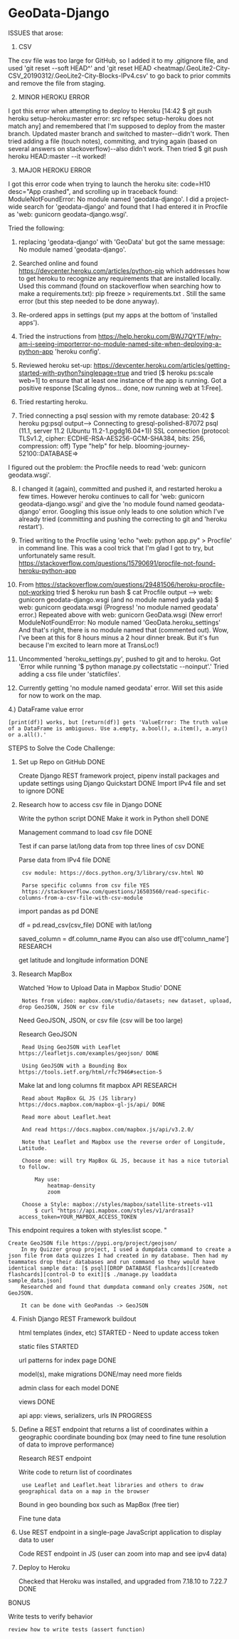 # GeoData-Django

ISSUES that arose:

1) CSV

The csv file was too large for GitHub, so I added it to my .gitignore file, and used 'git reset --soft HEAD^' and 'git reset HEAD <heatmap/.GeoLite2-City-CSV_20190312/.GeoLite2-City-Blocks-IPv4.csv' to go back to prior commits and remove the file from staging.

2) MINOR HEROKU ERROR

I got this error when attempting to deploy to Heroku [14:42 $ git push heroku setup-heroku:master
error: src refspec setup-heroku does not match any] and remembered that I'm supposed to deploy from the master branch. Updated master branch and switched to master--didn't work.
Then tried adding a file (touch notes), commiting, and trying again (based on several answers on stackoverflow)--also didn't work.
Then tried $ git push heroku HEAD:master 
--it worked!

3) MAJOR HEROKU ERROR

I got this error code when trying to launch the heroku site: code=H10 desc="App crashed", and scrolling up in traceback found: ModuleNotFoundError: No module named 'geodata-django'. I did a project-wide search for 'geodata-django' and found that I had entered it in Procfile as 'web: gunicorn geodata-django.wsgi'. 

Tried the following: 

1. replacing 'geodata-django' with 'GeoData' but got the same message: No module named 'geodata-django'. 

2. Searched online and found https://devcenter.heroku.com/articles/python-pip which addresses how to get heroku to recognize any requirements that are installed locally. Used this command (found on stackoverflow when searching how to make a requirements.txt): pip freeze > requirements.txt . Still the same error (but this step needed to be done anyway). 

3. Re-ordered apps in settings (put my apps at the bottom of 'installed apps'). 

4. Tried the instructions from https://help.heroku.com/BWJ7QYTF/why-am-i-seeing-importerror-no-module-named-site-when-deploying-a-python-app 'heroku config'. 

5. Reviewed heroku set-up: https://devcenter.heroku.com/articles/getting-started-with-python?singlepage=true and tried 
[$ heroku ps:scale web=1] to ensure that at least one instance of the app is running. Got a positive response [Scaling dynos... done, now running web at 1:Free]. 

6. Tried restarting heroku. 

7. Tried connecting a psql session with my remote database: 20:42 $ heroku pg:psql
output--> Connecting to gresql-polished-87072
psql (11.1, server 11.2 (Ubuntu 11.2-1.pgdg16.04+1))
SSL connection (protocol: TLSv1.2, cipher: ECDHE-RSA-AES256-GCM-SHA384, bits: 256, compression: off)
Type "help" for help.
blooming-journey-52100::DATABASE=>

I figured out the problem: the Procfile needs to read 'web: gunicorn geodata.wsgi'. 

8. I changed it (again), committed and pushed it, and restarted heroku a few times. However heroku continues to call for 'web: gunicorn geodata-django.wsgi' and give the 'no module found named geodata-django' error. Googling this issue only leads to one solution which I've already tried (committing and pushing the correcting to git and 'heroku restart'). 

9. Tried writing to the Procfile using 'echo "web: python app.py" > Procfile' in command line. This was a cool trick that I'm glad I got to try, but unfortunately same result. https://stackoverflow.com/questions/15790691/procfile-not-found-heroku-python-app

10. From https://stackoverflow.com/questions/29481506/heroku-procfile-not-working tried $ heroku run bash
$ cat Procfile
output --> web: gunicorn geodata-django.wsgi (and no module named yada yada)
$ web: gunicorn geodata.wsgi
(Progress! 'no module named geodata' error.)
Repeated above with web: gunicorn GeoData.wsgi (New error! ModuleNotFoundError: No module named 'GeoData.heroku_settings' And that's right, there is no module named that (commented out). Wow, I've been at this for 8 hours minus a 2 hour dinner break. But it's fun because I'm excited to learn more at TransLoc!)

12. Uncommented 'heroku_settings.py', pushed to git and to heroku. Got 'Error while running '$ python manage.py collectstatic --noinput'.' Tried adding a css file under 'staticfiles'.

13. Currently getting 'no module named geodata' error. Will set this aside for now to work on the map.

4.) DataFrame value error

    [print(df)] works, but [return(df)] gets 'ValueError: The truth value of a DataFrame is ambiguous. Use a.empty, a.bool(), a.item(), a.any() or a.all().'


STEPS to Solve the Code Challenge:

1) Set up Repo on GitHub DONE
	
    Create Django REST framework project, pipenv install packages and update settings using Django Quickstart DONE
	Import IPv4 file and set to ignore DONE

2) Research how to access csv file in Django DONE
    
    Write the python script DONE
    Make it work in Python shell DONE

    Management command to load csv file DONE

    Test if can parse lat/long data from top three lines of csv DONE

    Parse data from IPv4 file DONE
	
		csv module: https://docs.python.org/3/library/csv.html NO

	    Parse specific columns from csv file YES
		https://stackoverflow.com/questions/16503560/read-specific-columns-from-a-csv-file-with-csv-module

    import pandas as pd DONE

    df = pd.read_csv(csv_file) DONE with lat/long

    saved_column = df.column_name #you can also use df['column_name'] RESEARCH

	get latitude and longitude information DONE

3) Research MapBox
    
    Watched 'How to Upload Data in Mapbox Studio' DONE

        Notes from video: mapbox.com/studio/datasets; new dataset, upload, drop GeoJSON, JSON or csv file

    Need GeoJSON, JSON, or csv file
        (csv will be too large)

    Research GeoJSON

        Read Using GeoJSON with Leaflet https://leafletjs.com/examples/geojson/ DONE

        Using GeoJSON with a Bounding Box https://tools.ietf.org/html/rfc7946#section-5
    Make lat and long columns fit mapbox API  RESEARCH

        Read about MapBox GL JS (JS library) https://docs.mapbox.com/mapbox-gl-js/api/ DONE

        Read more about Leaflet.heat

        And read https://docs.mapbox.com/mapbox.js/api/v3.2.0/

        Note that Leaflet and Mapbox use the reverse order of Longitude, Latitude.

        Choose one: will try MapBox GL JS, because it has a nice tutorial to follow.

            May use:
                heatmap-density
                zoom

        Choose a Style: mapbox://styles/mapbox/satellite-streets-v11
            $ curl "https://api.mapbox.com/styles/v1/ardrasa1?access_token=YOUR_MAPBOX_ACCESS_TOKEN
This endpoint requires a token with styles:list scope.
"
        
    Create GeoJSON file https://pypi.org/project/geojson/
        In my Quizzer group project, I used a dumpdata command to create a json file from data quizzes I had created in my database. Then had my teammates drop their databases and run command so they would have identical sample data: [$ psql][DROP DATABASE flashcards][createdb flashcards][control-D to exit][$ ./manage.py loaddata sample_data.json]
        Researched and found that dumpdata command only creates JSON, not GeoJSON.
        
        It can be done with GeoPandas -> GeoJSON

4) Finish Django REST Framework buildout
    
    html templates (index, etc) STARTED - Need to update access token

    static files STARTED

    url patterns for index page DONE

    model(s), make migrations DONE/may need more fields

    admin class for each model DONE

    views DONE

    api app: views, serializers, urls IN PROGRESS

5) Define a REST endpoint that returns a list of coordinates within a geographic coordinate bounding box (may need to fine tune resolution of data to improve performance) 
	
    Research REST endpoint

	Write code to return list of coordinates

		use Leaflet and Leaflet.heat libraries and others to draw geographical data on a map in the browser

	Bound in geo bounding box such as MapBox (free tier)

	Fine tune data

6) Use REST endpoint in a single-page JavaScript application to display data to user
	
    Code REST endpoint in JS (user can zoom into map and see ipv4 data)

7) Deploy to Heroku

    Checked that Heroku was installed, and upgraded from 7.18.10 to 7.22.7 DONE


BONUS

Write tests to verify behavior

	review how to write tests (assert function)
